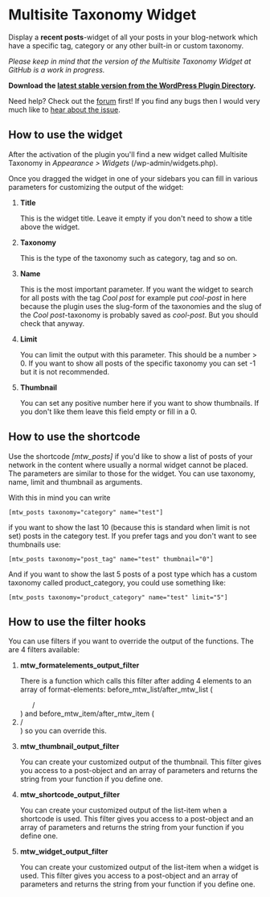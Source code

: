 Multisite Taxonomy Widget
=========================

Display a **recent posts**-widget of all your posts in your blog-network which have a specific tag, category or any other built-in or custom taxonomy.

_Please keep in mind that the version of the Multisite Taxonomy Widget at GitHub is a work in progress._

**Download the [latest stable version from the WordPress Plugin Directory](http://downloads.wordpress.org/plugin/multisite-taxonomy-widget.zip).**

Need help? Check out the [forum](http://wordpress.org/support/plugin/multisite-taxonomy-widget) first! If you find any bugs then I would very much like to [hear about the issue](https://github.com/lloc/Multisite-Taxonomy-Widget/issues).

How to use the widget
---------------------

After the activation of the plugin you'll find a new widget called Multisite Taxonomy in _Appearance > Widgets_ (/wp-admin/widgets.php).

Once you dragged the widget in one of your sidebars you can fill in various parameters for customizing the output of the widget:

1.  **Title**

	This is the widget title. Leave it empty if you don't need to show a title above the widget.

2.  **Taxonomy**

	This is the type of the taxonomy such as category, tag and so on.

3.  **Name**

	This is the most important parameter. If you want the widget to search for all posts with the tag _Cool post_ for example put _cool-post_ in here because the plugin uses the slug-form of the taxonomies and the slug of the _Cool post_-taxonomy is probably saved as _cool-post_. But you should check that anyway.

4.  **Limit**

	You can limit the output with this parameter. This should be a number > 0. If you want to show all posts of the specific taxonomy you can set -1 but it is not recommended. 

5.  **Thumbnail**

	You can set any positive number here if you want to show thumbnails. If you don't like them leave this field empty or fill in a 0.

How to use the shortcode
------------------------

Use the shortcode _[mtw_posts]_ if you'd like to show a list of posts of your network in the content where usually a normal widget cannot be placed. The parameters are similar to those for the widget. You can use taxonomy, name, limit and thumbnail as arguments.

With this in mind you can write

	[mtw_posts taxonomy="category" name="test"]

if you want to show the last 10 (because this is standard when limit is not set) posts in the category test. If you prefer tags and you don't want to see thumbnails use:

	[mtw_posts taxonomy="post_tag" name="test" thumbnail="0"]

And if you want to show the last 5 posts of a post type which has a custom taxonomy called product_category, you could use something like:

	[mtw_posts taxonomy="product_category" name="test" limit="5"]

How to use the filter hooks
---------------------------

You can use filters if you want to override the output of the functions. The are 4 filters available:

1.  **mtw_formatelements_output_filter**

	There is a function which calls this filter after adding 4 elements to an array of format-elements: before_mtw_list/after_mtw_list (<ul>/</ul>) and before_mtw_item/after_mtw_item (<li>/</li>) so you can override this.

2.  **mtw_thumbnail_output_filter**

	You can create your customized output of the thumbnail. This filter gives you access to a post-object and an array of parameters and returns the string from your function if you define one.

3.  **mtw_shortcode_output_filter**

	You can create your customized output of the list-item when a shortcode is used. This filter gives you access to a post-object and an array of parameters and returns the string from your function if you define one.

4.  **mtw_widget_output_filter**

	You can create your customized output of the list-item when a widget is used. This filter gives you access to a post-object and an array of parameters and returns the string from your function if you define one.
